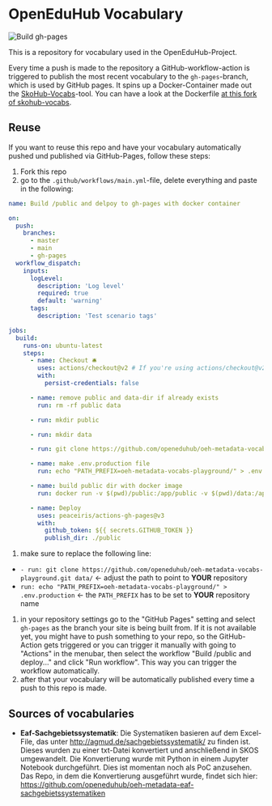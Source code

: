 # OpenEduHub Vocabulary

![Build gh-pages](https://github.com/openeduhub/oeh-metadata-vocabs/workflows/Build%20/public%20and%20delpoy%20to%20gh-pages%20with%20docker%20container/badge.svg)

This is a repository for vocabulary used in the OpenEduHub-Project.

Every time a push is made to the repository a GitHub-workflow-action is triggered to publish the most recent vocabulary to the `gh-pages`-branch, which is used by GitHub pages. It spins up a Docker-Container made out the [SkoHub-Vocabs](https://github.com/hbz/skohub-vocabs)-tool. You can have a look at the Dockerfile [at this fork of skohub-vocabs](https://github.com/sroertgen/skohub-vocabs/tree/docker).

## Reuse

If you want to reuse this repo and have your vocabulary automatically pushed und published via GitHub-Pages, follow these steps:

1. Fork this repo
1. go to the `.github/workflows/main.yml`-file, delete everything and paste in the following:

```yaml
name: Build /public and delpoy to gh-pages with docker container

on:
  push:
    branches:
      - master
      - main
      - gh-pages
  workflow_dispatch:
    inputs:
      logLevel:
        description: 'Log level'
        required: true
        default: 'warning'
      tags:
        description: 'Test scenario tags'

jobs:
  build:
    runs-on: ubuntu-latest
    steps:
      - name: Checkout 🛎️
        uses: actions/checkout@v2 # If you're using actions/checkout@v2 you must set persist-credentials to false in most cases for the deployment to work correctly.
        with:
          persist-credentials: false

      - name: remove public and data-dir if already exists
        run: rm -rf public data

      - run: mkdir public

      - run: mkdir data

      - run: git clone https://github.com/openeduhub/oeh-metadata-vocabs-playground.git data/

      - name: make .env.production file
        run: echo "PATH_PREFIX=oeh-metadata-vocabs-playground/" > .env.production

      - name: build public dir with docker image
        run: docker run -v $(pwd)/public:/app/public -v $(pwd)/data:/app/data -v $(pwd)/.env.production:/app/.env.production laocoon667/openeduhub-skohub-vocabs:docker

      - name: Deploy
        uses: peaceiris/actions-gh-pages@v3
        with:
          github_token: ${{ secrets.GITHUB_TOKEN }}
          publish_dir: ./public
```

1. make sure to replace the following line:
  - `- run: git clone https://github.com/openeduhub/oeh-metadata-vocabs-playground.git data/` <- adjust the path to point to **YOUR** repository
  - `run: echo "PATH_PREFIX=oeh-metadata-vocabs-playground/" > .env.production` <- the `PATH_PREFIX` has to be set to **YOUR** repository name
1. in your repository settings go to the "GitHub Pages" setting and select `gh-pages` as the branch your site is being built from. If it is not available yet, you might have to push something to your repo, so the GitHub-Action gets triggered or you can trigger it manually with going to "Actions" in the menubar, then select the workflow "Build /public and deploy..." and click "Run workflow". This way you can trigger the workflow automatically.
1. after that your vocabulary will be automatically published every time a push to this repo is made.


## Sources of vocabularies

- **Eaf-Sachgebietssystematik**: Die Systematiken basieren auf dem Excel-File, das unter <http://agmud.de/sachgebietssystematik/> zu finden ist. Dieses wurden zu einer txt-Datei konvertiert und anschließend in SKOS umgewandelt. Die Konvertierung wurde mit Python in einem Jupyter Notebook durchgeführt. Dies ist momentan noch als PoC anzusehen. Das Repo, in dem die Konvertierung ausgeführt wurde, findet sich hier: https://github.com/openeduhub/oeh-metadata-eaf-sachgebietssystematiken
